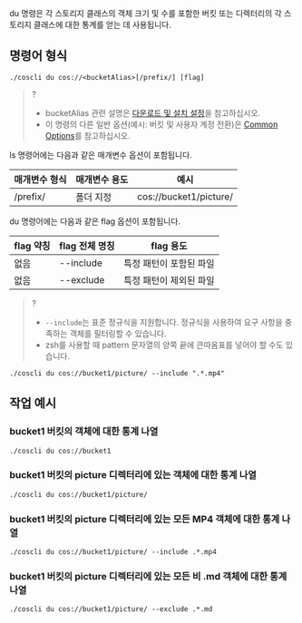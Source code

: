 
du 명령은 각 스토리지 클래스의 객체 크기 및 수를 포함한 버킷 또는 디렉터리의 각 스토리지 클래스에 대한 통계를 얻는 데 사용됩니다.

## 명령어 형식

```plaintext
./coscli du cos://<bucketAlias>[/prefix/] [flag]
```

>? 
>- bucketAlias 관련 설명은 [다운로드 및 설치 설정](https://intl.cloud.tencent.com/document/product/436/43265)을 참고하십시오.
>- 이 명령의 다른 일반 옵션(예시: 버킷 및 사용자 계정 전환)은 [Common Options](https://intl.cloud.tencent.com/document/product/436/46273)를 참고하십시오.
>

ls 명령어에는 다음과 같은 매개변수 옵션이 포함됩니다.

| 매개변수 형식 | 매개변수 용도       | 예시                 |
| -------- | -------------- | -------------------- |
| /prefix/ | 폴더 지정 | cos://bucket1/picture/ |

du 명령어에는 다음과 같은 flag 옵션이 포함됩니다.

| flag 약칭 | flag 전체 명칭     | flag 용도                |
| --------- | ------------- | ------------------------ |
|    없음       | --include     | 특정 패턴이 포함된 파일       |
|      없음       | --exclude     | 특정 패턴이 제외된 파일       |

>? 
>- `--include`는 표준 정규식을 지원합니다. 정규식을 사용하여 요구 사항을 충족하는 객체를 필터링할 수 있습니다.
>- zsh를 사용할 때 pattern 문자열의 양쪽 끝에 큰따옴표를 넣어야 할 수도 있습니다.
```plaintext
./coscli du cos://bucket1/picture/ --include ".*.mp4"
```

## 작업 예시

### bucket1 버킷의 객체에 대한 통계 나열

```plaintext
./coscli du cos://bucket1
```

### bucket1 버킷의 picture 디렉터리에 있는 객체에 대한 통계 나열

```plaintext
./coscli du cos://bucket1/picture/
```

### bucket1 버킷의 picture 디렉터리에 있는 모든 MP4 객체에 대한 통계 나열

```plaintext
./coscli du cos://bucket1/picture/ --include .*.mp4
```

### bucket1 버킷의 picture 디렉터리에 있는 모든 비 .md 객체에 대한 통계 나열

```plaintext
./coscli du cos://bucket1/picture/ --exclude .*.md
```
